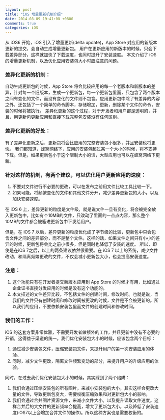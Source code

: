 ```yaml
---
layout: post
title: "iOS 增量更新机制介绍"
date: 2014-08-09 19:41:08 +0800
comments: true
categories: iOS
---
```




  从 iOS6 开始，iOS 引入了增量更新(delta update)，App Store 对应用的新版本更新的提交，会自动生成增量更新包。
  用户在更新应用的新版本的时候，只会下载差异部分，这样就加快了下载速度，也同时提升了安装速度。
  本文介绍了 iOS 的增量更新机制，以及优化应用安装包大小时应注意的问题。

<!-- more -->

### 差异化更新的机制：

  自动生成更新包的时候，App Store 将会比较应用的每一个老版本和新版本的差异，针对每一个旧版本，生成一个更新包，每一个更新包里面，只包含了两个版本之间有变化的文件，而没有变化的文件则不包含。应用更新包中除了有差异的内容之外，还包括了一个简单的命令脚本，存储增加，更新，删除某个文件的命令，安装的时候将被执行。
  差异化更新的这个过程，对于开发者和用户都是透明的，并且，用更新包更新应用和直接下载完整包安装没有任何区别。

### 差异化更新的好处：

  有了差异化更新之后，更新包将会比应用的完整安装包小很多，并且安装也将更快。
  我们都知道，蜂窝网络下，应用的安装包超过某一个大小的时候，将不支持下载。但是，如果更新包小于这个限制大小的话，大型应用也可以在蜂窝网络下更新。

### 针对这样的机制，有两个建议，可以优化用户更新应用的速度：

  1. 不要对文件进行不必要的更改，可以在发布之前用文件比较工具比较一下。
  2. 如果可能，将频繁变化的文件和其他文件分开，减少差异更新包的大小，以及加快安装速度。

  在 iOS 6 上，差异更新的粒度是文件级，就是说文件一旦有变化，将会被完全放入更新包中，比如有个10MB的文件，只改动了里面的一点点内容，那么整个10MB的文件都会被塞进更新包中下发给用户。

  但是，在 iOS 7 以后，差异更新的粒度优化成了字节级的比较，更新包中只会包含文件之间的差异部分，而不是整个文件。这样的话，如果文件之间只有小小的差异的时候，更新包将会比之前小很多，但是同时也降低了安装的速度。
  所以，即使是在iOS 7之后，以上的两条建议依然很重要。在 iOS 7 以上的系统，减少文件改动，和隔离频繁更改的文件，不仅会减小更新包大小，也会提高安装速度。

### 注意：

  1. 这个功能只有在开发者提交新版本应用到 App Store 的时候才有用，比如通过企业证书直接分发应用的时候是没有这个功能的。
  2. 本文描述的文件差异比较，不包括文件的创建时间，修改时间。也就是说，当我们的文件只有创建时间和修改时间被更改的时候，文件是不会被更新的。所以我们的应用，不要依赖安装包里面文件的创建时间和修改时间。

### 我们的工作：

  iOS 的这套方案非常优雅，不需要开发者做额外的工作，并且更新中没有不必要的开销，这得益于渠道的统一。我们优化安装包大小的时候，应该包含两个目标：

  1. 通过减少安装包文件，压缩安装包文件，来提升用户的第一次安装应用的体验。
  2. 同时，减少文件更改，隔离文件频繁变动的部分，来提升用户的升级应用的体验。

  同时，在过去我们优化安装包大小的时候，其实踩到了两个陷阱：

  1. 我们会通过压缩安装包的所有图片，来减小安装包的大小，其实这样会更改大量的文件，导致更新包变大，需要权衡压缩效果和对更新包大小的影响。
  2. 我们会通过合并图片资源文件，来减小文件大小，以及提升读取文件速度。这样合并后的大文件的更新频率会提高，增大了更新包大小，以及降低了安装速度(iOS7以上会增加合并文件的操作)。所以这种方案也是需要权衡的。
